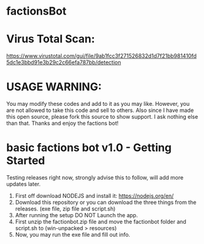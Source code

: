 # factionsBot

# Virus Total Scan:

https://www.virustotal.com/gui/file/9ab1fcc3f271526832d1d7f21bb981410fd5dc1e3bbd91e3b29c2c66efa787bb/detection

# USAGE WARNING:

You may modify these codes and add to it as you may like.
However, you are not allowed to take this code and sell to others.
Also since I have made this open source, please fork this source
to show support. I ask nothing else than that. Thanks and enjoy the factions bot!

# basic factions bot v1.0 - Getting Started
Testing releases right now, strongly advise this to follow, will add more updates later.
1. First off download NODEJS and install it: https://nodejs.org/en/
2. Download this repository or you can download the three things from the releases. (exe file, zip file and script.sh)
3. After running the setup DO NOT Launch the app.
4. First unzip the factionbot.zip file and move the factionbot folder and script.sh to (win-unpacked > resources)
5. Now, you may run the exe file and fill out info.
